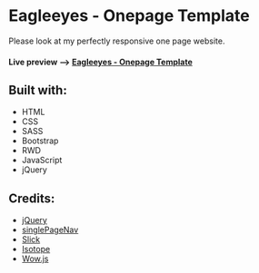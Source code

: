 # Eagleeyes - Onepage Template
Please look at my perfectly responsive one page website.

#### Live preview --> [Eagleeyes - Onepage Template](https://1obanov.github.io/Eagleeyes/)

## Built with:

* HTML 
* CSS
* SASS
* Bootstrap
* RWD
* JavaScript
* jQuery

## Credits:

- [jQuery](http://jquery.com/)
- [singlePageNav](https://github.com/ChrisWojcik/single-page-nav)
- [Slick](http://kenwheeler.github.io/slick/)
- [Isotope](https://isotope.metafizzy.co/)
- [Wow.js](https://wowjs.uk)
